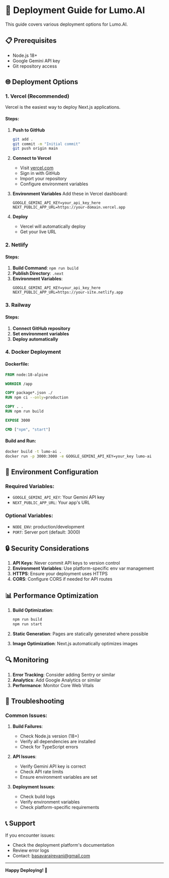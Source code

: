 # 🚀 Deployment Guide for Lumo.AI

This guide covers various deployment options for Lumo.AI.

## 📋 Prerequisites

- Node.js 18+
- Google Gemini API key
- Git repository access

## 🌐 Deployment Options

### 1. Vercel (Recommended)

Vercel is the easiest way to deploy Next.js applications.

#### Steps:
1. **Push to GitHub**
   ```bash
   git add .
   git commit -m "Initial commit"
   git push origin main
   ```

2. **Connect to Vercel**
   - Visit [vercel.com](https://vercel.com)
   - Sign in with GitHub
   - Import your repository
   - Configure environment variables

3. **Environment Variables**
   Add these in Vercel dashboard:
   ```
   GOOGLE_GEMINI_API_KEY=your_api_key_here
   NEXT_PUBLIC_APP_URL=https://your-domain.vercel.app
   ```

4. **Deploy**
   - Vercel will automatically deploy
   - Get your live URL

### 2. Netlify

#### Steps:
1. **Build Command**: `npm run build`
2. **Publish Directory**: `.next`
3. **Environment Variables**:
   ```
   GOOGLE_GEMINI_API_KEY=your_api_key_here
   NEXT_PUBLIC_APP_URL=https://your-site.netlify.app
   ```

### 3. Railway

#### Steps:
1. **Connect GitHub repository**
2. **Set environment variables**
3. **Deploy automatically**

### 4. Docker Deployment

#### Dockerfile:
```dockerfile
FROM node:18-alpine

WORKDIR /app

COPY package*.json ./
RUN npm ci --only=production

COPY . .
RUN npm run build

EXPOSE 3000

CMD ["npm", "start"]
```

#### Build and Run:
```bash
docker build -t lumo-ai .
docker run -p 3000:3000 -e GOOGLE_GEMINI_API_KEY=your_key lumo-ai
```

## 🔧 Environment Configuration

### Required Variables:
- `GOOGLE_GEMINI_API_KEY`: Your Gemini API key
- `NEXT_PUBLIC_APP_URL`: Your app's URL

### Optional Variables:
- `NODE_ENV`: production/development
- `PORT`: Server port (default: 3000)

## 🔒 Security Considerations

1. **API Keys**: Never commit API keys to version control
2. **Environment Variables**: Use platform-specific env var management
3. **HTTPS**: Ensure your deployment uses HTTPS
4. **CORS**: Configure CORS if needed for API routes

## 📊 Performance Optimization

1. **Build Optimization**:
   ```bash
   npm run build
   npm run start
   ```

2. **Static Generation**: Pages are statically generated where possible

3. **Image Optimization**: Next.js automatically optimizes images

## 🔍 Monitoring

1. **Error Tracking**: Consider adding Sentry or similar
2. **Analytics**: Add Google Analytics or similar
3. **Performance**: Monitor Core Web Vitals

## 🚨 Troubleshooting

### Common Issues:

1. **Build Failures**:
   - Check Node.js version (18+)
   - Verify all dependencies are installed
   - Check for TypeScript errors

2. **API Issues**:
   - Verify Gemini API key is correct
   - Check API rate limits
   - Ensure environment variables are set

3. **Deployment Issues**:
   - Check build logs
   - Verify environment variables
   - Check platform-specific requirements

## 📞 Support

If you encounter issues:
- Check the deployment platform's documentation
- Review error logs
- Contact: basavarajrevani@gmail.com

---

**Happy Deploying! 🚀**
